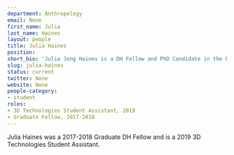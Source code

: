 ```yaml
---
department: Anthropology
email: None
first_name: Julia
last_name: Haines
layout: people
title: Julia Haines
position:
short_bio: 'Julia Jong Haines is a DH Fellow and PhD Candidate in the Department of Anthropology studying the archaeology of slavery and indentured labor on Mauritius.'
slug: julia-haines
status: current
twitter: None
website: None
people-category:
- student
roles:  
- 3D Technologies Student Assistant, 2019  
- Graduate Fellow, 2017-2018
---
```

Julia Haines was a 2017-2018 Graduate DH Fellow and is a 2019 3D Technologies Student Assistant.

